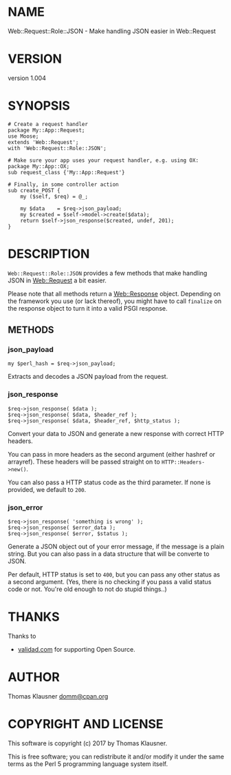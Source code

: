 # NAME

Web::Request::Role::JSON - Make handling JSON easier in Web::Request

# VERSION

version 1.004

# SYNOPSIS

    # Create a request handler
    package My::App::Request;
    use Moose;
    extends 'Web::Request';
    with 'Web::Request::Role::JSON';

    # Make sure your app uses your request handler, e.g. using OX:
    package My::App::OX;
    sub request_class {'My::App::Request'}

    # Finally, in some controller action
    sub create_POST {
        my ($self, $req) = @_;

        my $data    = $req->json_payload;
        my $created = $self->model->create($data);
        return $self->json_response($created, undef, 201);
    }

# DESCRIPTION

`Web::Request::Role::JSON` provides a few methods that make handling
JSON in [Web::Request](https://metacpan.org/pod/Web::Request) a bit easier.

Please note that all methods return a [Web::Response](https://metacpan.org/pod/Web::Response) object.
Depending on the framework you use (or lack thereof), you might have
to call `finalize` on the response object to turn it into a valid
PSGI response.

## METHODS

### json\_payload

    my $perl_hash = $req->json_payload;

Extracts and decodes a JSON payload from the request.

### json\_response

    $req->json_response( $data );
    $req->json_response( $data, $header_ref );
    $req->json_response( $data, $header_ref, $http_status );

Convert your data to JSON and generate a new response with correct HTTP headers.

You can pass in more headers as the second argument (either hashref or
arrayref). These headers will be passed straight on to
`HTTP::Headers->new()`.

You can also pass a HTTP status code as the third parameter. If none
is provided, we default to `200`.

### json\_error

    $req->json_response( 'something is wrong' );
    $req->json_response( $error_data );
    $req->json_response( $error, $status );

Generate a JSON object out of your error message, if the message is a
plain string. But you can also pass in a data structure that will be
converte to JSON.

Per default, HTTP status is set to `400`, but you can pass any other
status as a second argument. (Yes, there is no checking if you pass a
valid status code or not. You're old enough to not do stupid things..)

# THANKS

Thanks to

- [validad.com](https://www.validad.com/) for supporting Open Source.

# AUTHOR

Thomas Klausner <domm@cpan.org>

# COPYRIGHT AND LICENSE

This software is copyright (c) 2017 by Thomas Klausner.

This is free software; you can redistribute it and/or modify it under
the same terms as the Perl 5 programming language system itself.
